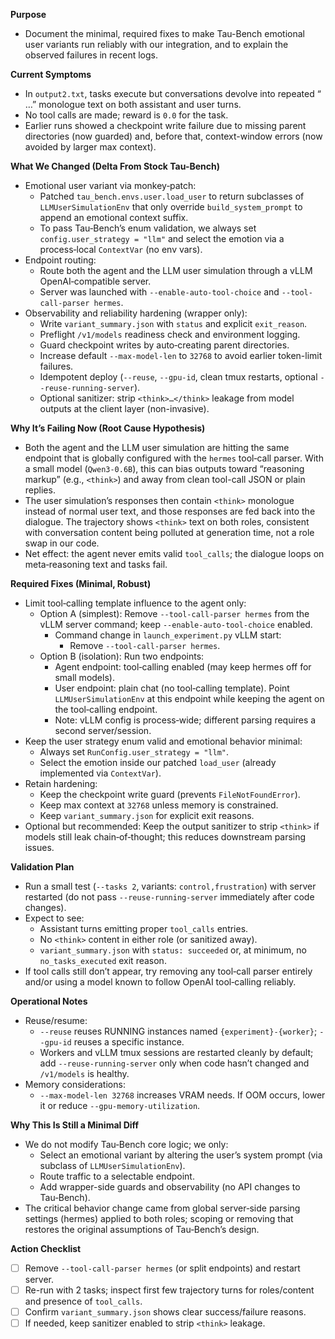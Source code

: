 **Purpose**
- Document the minimal, required fixes to make Tau-Bench emotional user variants run reliably with our integration, and to explain the observed failures in recent logs.

**Current Symptoms**
- In `output2.txt`, tasks execute but conversations devolve into repeated “<think> …” monologue text on both assistant and user turns.
- No tool calls are made; reward is `0.0` for the task.
- Earlier runs showed a checkpoint write failure due to missing parent directories (now guarded) and, before that, context-window errors (now avoided by larger max context).

**What We Changed (Delta From Stock Tau-Bench)**
- Emotional user variant via monkey‑patch:
  - Patched `tau_bench.envs.user.load_user` to return subclasses of `LLMUserSimulationEnv` that only override `build_system_prompt` to append an emotional context suffix.
  - To pass Tau‑Bench’s enum validation, we always set `config.user_strategy = "llm"` and select the emotion via a process‑local `ContextVar` (no env vars).
- Endpoint routing:
  - Route both the agent and the LLM user simulation through a vLLM OpenAI‑compatible server.
  - Server was launched with `--enable-auto-tool-choice` and `--tool-call-parser hermes`.
- Observability and reliability hardening (wrapper only):
  - Write `variant_summary.json` with `status` and explicit `exit_reason`.
  - Preflight `/v1/models` readiness check and environment logging.
  - Guard checkpoint writes by auto‑creating parent directories.
  - Increase default `--max-model-len` to `32768` to avoid earlier token-limit failures.
  - Idempotent deploy (`--reuse`, `--gpu-id`, clean tmux restarts, optional `--reuse-running-server`).
  - Optional sanitizer: strip `<think>…</think>` leakage from model outputs at the client layer (non-invasive).

**Why It’s Failing Now (Root Cause Hypothesis)**
- Both the agent and the LLM user simulation are hitting the same endpoint that is globally configured with the `hermes` tool‑call parser. With a small model (`Qwen3-0.6B`), this can bias outputs toward “reasoning markup” (e.g., `<think>`) and away from clean tool-call JSON or plain replies.
- The user simulation’s responses then contain `<think>` monologue instead of normal user text, and those responses are fed back into the dialogue. The trajectory shows `<think>` text on both roles, consistent with conversation content being polluted at generation time, not a role swap in our code.
- Net effect: the agent never emits valid `tool_calls`; the dialogue loops on meta‑reasoning text and tasks fail.

**Required Fixes (Minimal, Robust)**
- Limit tool‑calling template influence to the agent only:
  - Option A (simplest): Remove `--tool-call-parser hermes` from the vLLM server command; keep `--enable-auto-tool-choice` enabled.
    - Command change in `launch_experiment.py` vLLM start:
      - Remove `--tool-call-parser hermes`.
  - Option B (isolation): Run two endpoints:
    - Agent endpoint: tool‑calling enabled (may keep hermes off for small models).
    - User endpoint: plain chat (no tool‑calling template). Point `LLMUserSimulationEnv` at this endpoint while keeping the agent on the tool‑calling endpoint.
    - Note: vLLM config is process‑wide; different parsing requires a second server/session.
- Keep the user strategy enum valid and emotional behavior minimal:
  - Always set `RunConfig.user_strategy = "llm"`.
  - Select the emotion inside our patched `load_user` (already implemented via `ContextVar`).
- Retain hardening:
  - Keep the checkpoint write guard (prevents `FileNotFoundError`).
  - Keep max context at `32768` unless memory is constrained.
  - Keep `variant_summary.json` for explicit exit reasons.
- Optional but recommended: Keep the output sanitizer to strip `<think>` if models still leak chain‑of‑thought; this reduces downstream parsing issues.

**Validation Plan**
- Run a small test (`--tasks 2`, variants: `control,frustration`) with server restarted (do not pass `--reuse-running-server` immediately after code changes).
- Expect to see:
  - Assistant turns emitting proper `tool_calls` entries.
  - No `<think>` content in either role (or sanitized away).
  - `variant_summary.json` with `status: succeeded` or, at minimum, no `no_tasks_executed` exit reason.
- If tool calls still don’t appear, try removing any tool‑call parser entirely and/or using a model known to follow OpenAI tool‑calling reliably.

**Operational Notes**
- Reuse/resume:
  - `--reuse` reuses RUNNING instances named `{experiment}-{worker}`; `--gpu-id` reuses a specific instance.
  - Workers and vLLM tmux sessions are restarted cleanly by default; add `--reuse-running-server` only when code hasn’t changed and `/v1/models` is healthy.
- Memory considerations:
  - `--max-model-len 32768` increases VRAM needs. If OOM occurs, lower it or reduce `--gpu-memory-utilization`.

**Why This Is Still a Minimal Diff**
- We do not modify Tau‑Bench core logic; we only:
  - Select an emotional variant by altering the user’s system prompt (via subclass of `LLMUserSimulationEnv`).
  - Route traffic to a selectable endpoint.
  - Add wrapper-side guards and observability (no API changes to Tau‑Bench).
- The critical behavior change came from global server‑side parsing settings (hermes) applied to both roles; scoping or removing that restores the original assumptions of Tau‑Bench’s design.

**Action Checklist**
- [ ] Remove `--tool-call-parser hermes` (or split endpoints) and restart server.
- [ ] Re-run with 2 tasks; inspect first few trajectory turns for roles/content and presence of `tool_calls`.
- [ ] Confirm `variant_summary.json` shows clear success/failure reasons.
- [ ] If needed, keep sanitizer enabled to strip `<think>` leakage.
